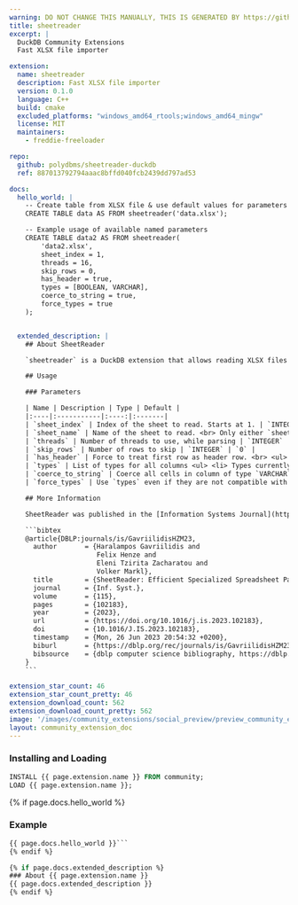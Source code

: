 ```yaml
---
warning: DO NOT CHANGE THIS MANUALLY, THIS IS GENERATED BY https://github/duckdb/community-extensions repository, check README there
title: sheetreader
excerpt: |
  DuckDB Community Extensions
  Fast XLSX file importer

extension:
  name: sheetreader
  description: Fast XLSX file importer
  version: 0.1.0
  language: C++
  build: cmake
  excluded_platforms: "windows_amd64_rtools;windows_amd64_mingw"
  license: MIT
  maintainers:
    - freddie-freeloader

repo:
  github: polydbms/sheetreader-duckdb
  ref: 887013792794aaac8bffd040fcb2439dd797ad53

docs:
  hello_world: |
    -- Create table from XLSX file & use default values for parameters
    CREATE TABLE data AS FROM sheetreader('data.xlsx');

    -- Example usage of available named parameters
    CREATE TABLE data2 AS FROM sheetreader(
        'data2.xlsx',
        sheet_index = 1,
        threads = 16,
        skip_rows = 0,
        has_header = true,
        types = [BOOLEAN, VARCHAR],
        coerce_to_string = true,
        force_types = true
    );


  extended_description: |
    ## About SheetReader

    `sheetreader` is a DuckDB extension that allows reading XLSX files into DuckDB tables with SheetReader, our blazingly fast XLSX parser (https://github.com/polydbms/sheetreader-core).

    ## Usage

    ### Parameters

    | Name | Description | Type | Default |
    |:----|:-----------|:----:|:-------|
    | `sheet_index` | Index of the sheet to read. Starts at 1. | `INTEGER` | `1` |
    | `sheet_name` | Name of the sheet to read. <br> Only either `sheet_index` or `sheet_name` can be set.  | `VARCHAR` | `""` |
    | `threads` | Number of threads to use, while parsing | `INTEGER` | Half of available cores; minimum 1 |
    | `skip_rows` | Number of rows to skip | `INTEGER` | `0` |
    | `has_header` | Force to treat first row as header row. <br> <ul> <li> If successful, the cell contents are used for column names. </li> <li> If set to `false` (which is the default), the extension will still try to treat the first row as header row. <br> The difference is that it will not fail, if the first row is not usable. </li> </ul> | `BOOLEAN` | `false` |
    | `types` | List of types for all columns <ul> <li> Types currently available:<br> `VARCHAR`,`BOOLEAN`,`DOUBLE`, `DATE`.</li> <li> Useful in combination with `coerce_to_string` and `force_types`. </li> </ul> | `LIST(VARCHAR)` | Uses types determined by first & second row (after skipped rows) |
    | `coerce_to_string` | Coerce all cells in column of type `VARCHAR` to string (i.e. `VARCHAR`). | `BOOLEAN` | `false` |
    | `force_types` | Use `types` even if they are not compatible with types determined by first/second row. <br> Cells, that are not of the column type, are set to `NULL` or coerced to string, if option is set. | `BOOLEAN` | `false` |

    ## More Information

    SheetReader was published in the [Information Systems Journal](https://www.sciencedirect.com/science/article/abs/pii/S0306437923000194)

    ```bibtex
    @article{DBLP:journals/is/GavriilidisHZM23,
      author       = {Haralampos Gavriilidis and
                      Felix Henze and
                      Eleni Tzirita Zacharatou and
                      Volker Markl},
      title        = {SheetReader: Efficient Specialized Spreadsheet Parsing},
      journal      = {Inf. Syst.},
      volume       = {115},
      pages        = {102183},
      year         = {2023},
      url          = {https://doi.org/10.1016/j.is.2023.102183},
      doi          = {10.1016/J.IS.2023.102183},
      timestamp    = {Mon, 26 Jun 2023 20:54:32 +0200},
      biburl       = {https://dblp.org/rec/journals/is/GavriilidisHZM23.bib},
      bibsource    = {dblp computer science bibliography, https://dblp.org}
    }
    ```

extension_star_count: 46
extension_star_count_pretty: 46
extension_download_count: 562
extension_download_count_pretty: 562
image: '/images/community_extensions/social_preview/preview_community_extension_sheetreader.png'
layout: community_extension_doc
---
```


### Installing and Loading
```sql
INSTALL {{ page.extension.name }} FROM community;
LOAD {{ page.extension.name }};
```

{% if page.docs.hello_world %}
### Example
```sql
{{ page.docs.hello_world }}```
{% endif %}

{% if page.docs.extended_description %}
### About {{ page.extension.name }}
{{ page.docs.extended_description }}
{% endif %}


